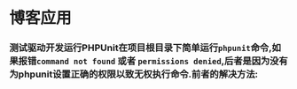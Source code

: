 # 博客应用
### 测试驱动开发**运行PHPUnit**在项目根目录下简单运行`phpunit`命令,如果报错`command not found` 或者 `permissions denied`,后者是因为没有为phpunit设置正确的权限以致无权执行命令.前者的解决方法:

